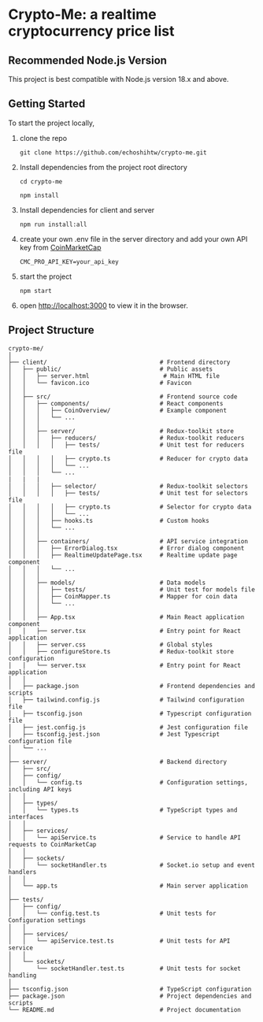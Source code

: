 # Crypto-Me: a realtime cryptocurrency price list

## Recommended Node.js Version

This project is best compatible with Node.js version 18.x and above.

## Getting Started

To start the project locally, 
1. clone the repo 
    ```
    git clone https://github.com/echoshihtw/crypto-me.git
    ```
2. Install dependencies from the project root directory
    ```
    cd crypto-me

    npm install
    ```
3. Install dependencies for client and server
    ``` 
    npm run install:all
    ```
    
4. create your own .env file in the server directory and add your own API key from [CoinMarketCap](https://coinmarketcap.com/api/) 
    ```
    CMC_PRO_API_KEY=your_api_key
    ```
5. start the project
    ```
    npm start
     ```
6. open [http://localhost:3000](http://localhost:3000) to view it in the browser.


## Project Structure
```
crypto-me/
│
├── client/                                # Frontend directory
│   ├── public/                            # Public assets
│   │   ├── server.html                     # Main HTML file
│   │   └── favicon.ico                    # Favicon
│   │
│   ├── src/                               # Frontend source code
│   │   ├── components/                    # React components
│   │   │   ├── CoinOverview/              # Example component
│   │   │   └── ...
│   │   │
│   │   ├── server/                        # Redux-toolkit store
│   │   │   ├── reducers/                  # Redux-toolkit reducers
│   │   │   │   ├── tests/                 # Unit test for reducers file
│   │   │   │   ├── crypto.ts              # Reducer for crypto data
│   │   │   │   └── ...
│   │   │   └── ...
|   |   |
│   │   │   ├── selector/                  # Redux-toolkit selectors
│   │   │   │   ├── tests/                 # Unit test for selectors file
│   │   │   │   ├── crypto.ts              # Selector for crypto data
│   │   │   │   └── ...
│   │   │   ├── hooks.ts                   # Custom hooks
│   │   │   └── ...
│   │   │
│   │   ├── containers/                    # API service integration
│   │   │   ├── ErrorDialog.tsx            # Error dialog component
│   │   │   ├── RealtimeUpdatePage.tsx     # Realtime update page component
│   │   │   └── ...
│   │   │
│   │   ├── models/                        # Data models
│   │   │   ├── tests/                     # Unit test for models file
│   │   │   ├── CoinMapper.ts              # Mapper for coin data
│   │   │   └── ...
│   │   │
│   │   ├── App.tsx                        # Main React application component
│   │   ├── server.tsx                     # Entry point for React application
│   │   ├── server.css                     # Global styles
│   │   ├── configureStore.ts              # Redux-toolkit store configuration
│   │   └── server.tsx                     # Entry point for React application
│   │
│   ├── package.json                       # Frontend dependencies and scripts
│   ├── tailwind.config.js                 # Tailwind configuration file
│   ├── tsconfig.json                      # Typescript configuration file
│   ├── jest.config.js                     # Jest configuration file
│   ├── tsconfig.jest.json                 # Jest Typescript configuration file
│   └── ...
│
├── server/                                # Backend directory
│   ├── src/
│   ├── config/
│   │   └── config.ts                      # Configuration settings, including API keys
│   │
│   ├── types/
│   │   └── types.ts                       # TypeScript types and interfaces
│   │
│   ├── services/
│   │   └── apiService.ts                  # Service to handle API requests to CoinMarketCap
│   │
│   ├── sockets/
│   │   └── socketHandler.ts               # Socket.io setup and event handlers
│   │
│   └── app.ts                             # Main server application
│
├── tests/
│   ├── config/
│   │   └── config.test.ts                 # Unit tests for Configuration settings
│   │
│   ├── services/
│   │   └── apiService.test.ts             # Unit tests for API service
│   │
│   └── sockets/
│       └── socketHandler.test.ts          # Unit tests for socket handling
│
├── tsconfig.json                          # TypeScript configuration
├── package.json                           # Project dependencies and scripts
└── README.md                              # Project documentation

```

